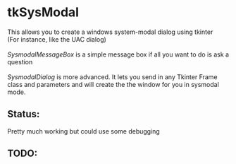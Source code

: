 # tkSysModal

This allows you to create a windows system-modal dialog using
tkinter\
(For instance, like the UAC dialog)\
\
_SysmodalMessageBox_ is a simple message box if all you want to do is ask
a question\
\
_SysmodalDialog_ is more advanced. It lets you send in any Tkinter Frame
class and parameters and will create the the window for you in sysmodal
mode.

Status:
-------

Pretty much working but could use some debugging

TODO:
-----
